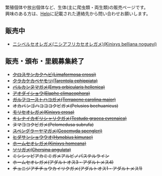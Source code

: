---
---

繁殖個体や放出個体など、生体(主に爬虫類・両生類)の販売ページです。  
興味のある方は、[Help](https://ikimonooki.com/help/)に記載された連絡先から問い合わせお願いします。

## 販売中

* [ニシベルセオレガメ(ニシアフリカセオレガメ)(Kinixys belliana nogueyi)](/shopping/creatures/kinixys-belliana-nogueyi)

## 販売・頒布・里親募集終了

* ~~[クロスサンカクヘビ(Limaformosa crossi)](/shopping/creatures/limaformosa-crossi)~~
* ~~[クラカケカベヤモリ(Tarentola ephippiata)](/shopping/creatures/tarentola-ephippiata)~~
* ~~[バルカンヌマガメ(Emys orbicularis hellenica)](/shopping/creatures/emys-orbicularis-hellenica)~~
* ~~[アオダイショウ(Elaphe climacophora)](/shopping/creatures/elaphe-climacophora)~~
* ~~[ガルフコーストハコガメ(Terrapene carolina major)](/shopping/creatures/terrapene-carolina-major)~~
* ~~オカバンゴハコヨコクビガメ(Pelusios bechuanicus)~~
* ~~[モリセオレガメ(Kinixys erosa)](/shopping/creatures/kinixys-erosa)~~
* ~~[キレナイカギリシャリクガメ(Testudo graeca cyrenaica)](/shopping/creatures/testudo-graeca-cyrenaica)~~
* ~~ヌマヨコクビガメ(Pelomedusa subrufa)~~
* ~~[スペングラーヤマガメ(Geoemyda spengleri)](/shopping/creatures/geoemyda-spengleri)~~
* ~~[ヒダサンショウウオ(Hynobius kimurae)](/shopping/creatures/hynobius-kimurae)~~
* ~~[ホームセオレガメ(Kinixys homeana)](/shopping/creatures/kinixys-homeana)~~
* ~~[ソリガメ(Chersina angulata)](/shopping/creatures/chersina-angulata)~~
* ~~ミシシッピアカミミガメアルビノパステルライン~~
* ~~ホームセオレガメ(アダルトオス3・アダルトメス4)~~
* ~~チュニジアチチュウカイリクガメ(アダルトオス1・アダルトメス1)~~
